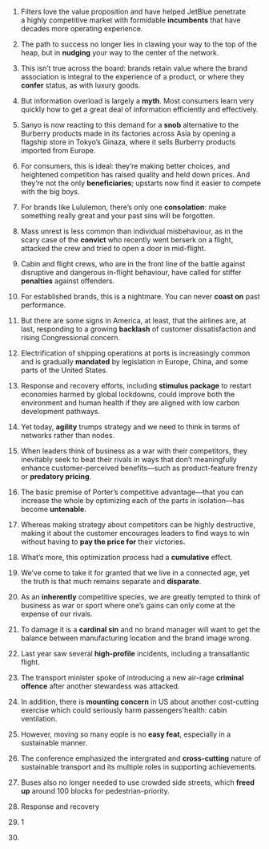 

1. Filters love the value proposition and have helped JetBlue penetrate a highly competitive market with formidable **incumbents** that have decades more operating experience.
    
2. The path to success no longer lies in clawing your way to the top of the heap, but in **nudging** your way to the center of the network.
    
3. This isn’t true across the board: brands retain value where the brand association is integral to the experience of a product, or where they **confer** status, as with luxury goods.
    
4. But information overload is largely a **myth**. Most consumers learn very quickly how to get a great deal of information efficiently and effectively.
    
5. Sanyo is now reacting to this demand for a **snob** alternative to the Burberry products made in its factories across Asia by opening a flagship store in Tokyo’s Ginaza, where it sells Burberry products imported from Europe.
    
6. For consumers, this is ideal: they’re making better choices, and heightened competition has raised quality and held down prices. And they’re not the only **beneficiaries**; upstarts now find it easier to compete with the big boys.
    
7. For brands like Lululemon, there’s only one **consolation**: make something really great and your past sins will be forgotten.
    
8. Mass unrest is less common than individual misbehaviour, as in the scary case of the **convict** who recently went berserk on a flight, attacked the crew and tried to open a door in mid-flight.
    
9. Cabin and flight crews, who are in the front line of the battle against disruptive and dangerous in-flight behaviour, have called for stiffer **penalties** against offenders.
    
10. For established brands, this is a nightmare. You can never **coast on** past performance.
    
11. But there are some signs in America, at least, that the airlines are, at last, responding to a growing **backlash** of customer dissatisfaction and rising Congressional concern.
    
12. Electrification of shipping operations at ports is increasingly common and is gradually **mandated** by legislation in Europe, China, and some parts of the United States.
    
13. Response and recovery efforts, including **stimulus package** to restart economies harmed by global lockdowns, could improve both the environment and human health if they are aligned with low carbon development pathways.
    
14. Yet today, **agility** trumps strategy and we need to think in terms of networks rather than nodes.
    
15. When leaders think of business as a war with their competitors, they inevitably seek to beat their rivals in ways that don’t meaningfully enhance customer-perceived benefits—such as product-feature frenzy or **predatory pricing**.
    
16. The basic premise of Porter’s competitive advantage—that you can increase the whole by optimizing each of the parts in isolation—has become **untenable**.
    
17. Whereas making strategy about competitors can be highly destructive, making it about the customer encourages leaders to find ways to win without having to **pay the price for** their victories.
    
18. What’s more, this optimization process had a **cumulative** effect.
    
19. We’ve come to take it for granted that we live in a connected age, yet the truth is that much remains separate and **disparate**.
	
20. As an **inherently** competitive species, we are greatly tempted to think of business as war or sport where one’s gains can only come at the expense of our rivals.
    
21.  To damage it is a **cardinal sin** and no brand manager will want to get the balance between manufacturing location and the brand image wrong.
    
22. Last year saw several **high-profile** incidents, including a transatlantic flight.
    
23. The transport minister spoke of introducing a new air-rage **criminal offence** after another stewardess was attacked.
24. In addition, there is **mounting concern** in US about another cost-cutting exercise which could seriously harm passengers'health: cabin ventilation.
25. However, moving so many eople is no **easy feat**, especially in a sustainable manner.
26. The conference emphasized the intergrated and **cross-cutting** nature of sustainable transport and its multiple roles in supporting achievements.
27. Buses also no longer needed to use crowded side streets, which **freed up** around 100 blocks for pedestrian-priority.
28. Response and recovery 
29. 1
30. 


